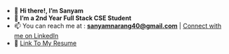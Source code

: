 - 👋 **Hi there!, I’m Sanyam**
- 👀 **I’m a 2nd Year Full Stack CSE Student**
- 📫 You can reach me at : **sanyamnarang40@gmail.com** | [Connect with me on LinkedIn](https://www.linkedin.com/in/sanyam40/)
- 📄 [Link To My Resume](https://drive.google.com/file/d/1L5-pJKgyRDepYQxJSQ9M-9Tw2yTFnTFt/view?usp=sharing)


